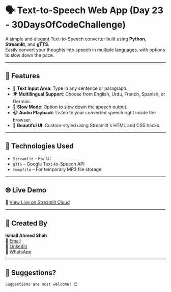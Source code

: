 
# 🗣️ Text-to-Speech Web App (Day 23 - 30DaysOfCodeChallenge)

A simple and elegant Text-to-Speech converter built using **Python**, **Streamlit**, and **gTTS**.  
Easily convert your thoughts into speech in multiple languages, with options to slow down the pace.

---

## 🚀 Features

- 📝 **Text Input Area**: Type in any sentence or paragraph.
- 🌍 **Multilingual Support**: Choose from English, Urdu, French, Spanish, or German.
- 🐢 **Slow Mode**: Option to slow down the speech output.
- 🎧 **Audio Playback**: Listen to your converted speech right inside the browser.
- 🎨 **Beautiful UI**: Custom-styled using Streamlit's HTML and CSS hacks.

---


## 🧠 Technologies Used

- `Streamlit` – For UI
- `gTTS` – Google Text-to-Speech API
- `tempfile` – For temporary MP3 file storage

---


## 🌐 Live Demo

🔗 [View Live on Streamlit Cloud](https://text-to-speak.streamlit.app/)

---

## 🙌 Created By

**Ismail Ahmed Shah**  
📧 [Email](mailto:ismailahmedshahpk@gmail.com)  
🔗 [LinkedIn](https://www.linkedin.com/in/ismail-ahmed-shah-2455b01ba/)  
💬 [WhatsApp](https://wa.me/923322241405)

---

## 💬 Suggestions?

```markdown
Suggestions are most welcome! 😊
```

